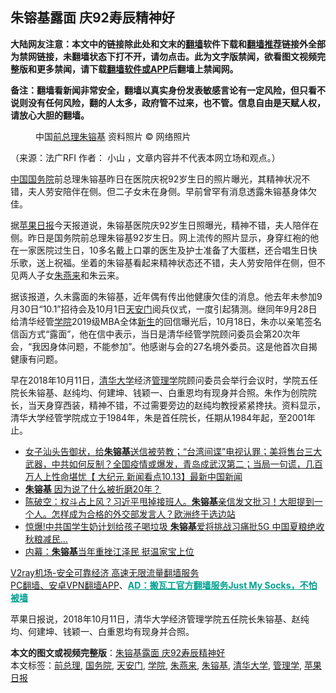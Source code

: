  <h2>朱镕基露面 庆92寿辰精神好</h2> <p class="notice"><b>大陆网友注意：本文中的链接除此处和文末的<a href="https://github.com/bannedbook/fanqiang" >翻墙</a>软件下载和<a href="https://github.com/killgcd/justmysocks/blob/master/README.md">翻墙推荐</a>链接外全部为禁网链接，未翻墙状态下打不开，请勿点击。此为文字版禁闻，欲看图文视频完整版和更多禁闻，请下载<a href="https://github.com/bannedbook/fanqiang">翻墙软件或APP</a>后翻墙上禁闻网。</p><p>备注：翻墙看新闻非常安全，翻墙以真实身份发表敏感言论有一定风险，但只看不说则没有任何风险，翻的人太多，政府管不过来，也不管。信息自由是天赋人权，请放心大胆的翻墙。</b></p>  <div class="entry"> <figure>                <figcaption>                中国<a href="https://www.bannedbook.org/bnews/tag/%E5%89%8D%E6%80%BB%E7%90%86/" class="st_tag internal_tag" rel="tag" title="标签 前总理 下的日志">前总理</a><a href="https://www.bannedbook.org/bnews/tag/%e6%9c%b1%e9%95%95%e5%9f%ba/" class="st_tag internal_tag" rel="tag" title="标签 朱镕基 下的日志">朱镕基</a> 资料照片                © 网络照片            </figcaption></figure> <p>（来源：法广RFI                                      作者：                                                                                                     小山                                                                                            ，文章内容并不代表本网立场和观点。）</p> <p>                    <span class='wp_keywordlink_affiliate'><a href="https://www.bannedbook.org/" title="中国" target="_blank">中国</a></span><a href="https://www.bannedbook.org/bnews/tag/%e5%9b%bd%e5%8a%a1%e9%99%a2/" class="st_tag internal_tag" rel="tag" title="标签 国务院 下的日志">国务院</a>前总理朱镕基昨日在医院庆祝92岁生日的照片曝光，其精神状况不错，夫人劳安陪伴在侧。但二子女未在身侧。早前曾罕有消息透露朱镕基身体欠佳。                </p>  <p>据<a href="https://www.bannedbook.org/bnews/tag/%e8%8b%b9%e6%9e%9c%e6%97%a5%e6%8a%a5/" class="st_tag internal_tag" rel="tag" title="标签 苹果日报 下的日志">苹果日报</a>今天报道说，朱镕基医院庆92岁生日照曝光，精神不错，夫人陪伴在侧。昨日是国务院前总理朱镕基92岁生日。网上流传的照片显示，身穿红袍的他在一家医院过生日，10多名戴上口罩的医生及护士准备了大蛋糕，还合唱生日快乐歌，送上祝福。坐着的朱镕基看起来精神状态还不错，夫人劳安陪伴在侧，但不见两人子女<a href="https://www.bannedbook.org/bnews/tag/%e6%9c%b1%e7%87%95%e6%9d%a5/" class="st_tag internal_tag" rel="tag" title="标签 朱燕来 下的日志">朱燕来</a>和朱云来。</p> <p>据该报道，久未露面的朱镕基，近年偶有传出他健康欠佳的消息。他去年未参加9月30日“10.1”招待会及10月1日<a href="https://www.bannedbook.org/bnews/tag/%e5%a4%a9%e5%ae%89%e9%97%a8/" class="st_tag internal_tag" rel="tag" title="标签 天安门 下的日志">天安门</a>阅兵仪式，一度引起猜测。继同年9月28日给清华经管<a href="https://www.bannedbook.org/bnews/tag/%E5%AD%A6%E9%99%A2/" class="st_tag internal_tag" rel="tag" title="标签 学院 下的日志">学院</a>2019级MBA全体<span class='wp_keywordlink'><a href="https://www.bannedbook.org/forum2/topic1642.html" title="正见网《新生》" target="_blank">新生</a></span>的回信曝光后，10月18日，朱亦以亲笔签名信函方式“露面”，他在信中表示，当日是清华经管学院顾问委员会第20次年会，“我因身体问题，不能参加”。他感谢与会的27名境外委员。这是他首次自揭健康有问题。</p>  <p>早在2018年10月11日，<a href="https://www.bannedbook.org/bnews/tag/%E6%B8%85%E5%8D%8E%E5%A4%A7%E5%AD%A6/" class="st_tag internal_tag" rel="tag" title="标签 清华大学 下的日志">清华大学</a>经济<a href="https://www.bannedbook.org/bnews/tag/%E7%AE%A1%E7%90%86%E5%AD%A6/" class="st_tag internal_tag" rel="tag" title="标签 管理学 下的日志">管理学</a>院顾问委员会举行会议时，学院五任院长朱镕基、赵纯均、何建坤、钱颖一、白重恩均有现身并合照。朱作为创院院长，当天身穿西装，精神不错，不过需要旁边的赵纯均教授紧紧搀扶。资料显示，清华大学经管学院成立于1984年，朱是首任院长，任期从1984年起，至2001年止。</p> <ul class='op-related-articles' title='相关阅读'> <li><a href='https://www.bannedbook.org/bnews/bannedvideo/20201014/1413387.html' target='_blank'>女子汕头告御状，给<b>朱镕基</b>送信被劳教；“台湾间谍”电视认罪；美将售台三大武器，中共如何反制？全国疫情或爆发，青岛成武汉第二；当局一句谎，几百万人上性命堪忧【 大纪元 新闻看点10.13】最新中国新闻</a></li> <li><a href='https://www.bannedbook.org/bnews/bannedvideo/20201007/1409698.html' target='_blank'><b>朱镕基</b> 因为说了什么被折磨20年？</a></li> <li><a href='https://www.bannedbook.org/bnews/cbnews/20200929/1404882.html' target='_blank'>陈破空：权斗占上风？习近平甩掉接班人。<b>朱镕基</b>亲信发文批习！大胆提到一个人。怎样成为合格的外交部发言人？欧洲终于选边站</a></li> <li><a href='https://www.bannedbook.org/bnews/topimagenews/20200928/1404654.html' target='_blank'>惊爆!中共国学生奶计划给孩子喝垃圾 <b>朱镕基</b>爱将挑战习痛批5G 中国夏粮绝收秋粮减民...</a></li> <li><a href='https://www.bannedbook.org/bnews/lifebaike/20200924/1402162.html' target='_blank'>内幕：<b>朱镕基</b>当年重挫江泽民 挺温家宝上位</a></li> </ul> <p class="texttj"> <a href="https://www.bannedbook.org/forum23/topic22702.html" target="_blank">V2ray机场-安全可靠经济 高速无限流量翻墙服务</a><br/> <a href="https://github.com/bannedbook/fanqiang/wiki/%E7%A6%81%E9%97%BB%E7%BD%91%E5%AE%89%E5%8D%93%E7%BF%BB%E5%A2%99%E6%96%B0%E9%97%BBAPP" target="_blank">PC翻墙、安卓VPN翻墙APP</a>、<span onclick="window.open('https://github.com/killgcd/justmysocks/blob/master/README.md')" style="font-weight:bold;color:#00A191;cursor:pointer;text-decoration:underline;outline:none">AD：搬瓦工官方翻墙服务Just My Socks，不怕被墙</span></p><p>苹果日报说，2018年10月11日，清华大学经济管理学院五任院长朱镕基、赵纯均、何建坤、钱颖一、白重恩均有现身并合照。</p> <a name='sharetosocial'></a>       <div><b>本文的图文或视频完整版</b>：<a href='https://www.bannedbook.org/bnews/headline/20201024/1419578.html'>朱镕基露面 庆92寿辰精神好</a></div>  </div><!--END ENTRY--> <div class="postfooter"> <div>本文标签：<a href="https://www.bannedbook.org/bnews/tag/%E5%89%8D%E6%80%BB%E7%90%86/" rel="tag">前总理</a>, <a href="https://www.bannedbook.org/bnews/tag/%e5%9b%bd%e5%8a%a1%e9%99%a2/" rel="tag">国务院</a>, <a href="https://www.bannedbook.org/bnews/tag/%e5%a4%a9%e5%ae%89%e9%97%a8/" rel="tag">天安门</a>, <a href="https://www.bannedbook.org/bnews/tag/%E5%AD%A6%E9%99%A2/" rel="tag">学院</a>, <a href="https://www.bannedbook.org/bnews/tag/%e6%9c%b1%e7%87%95%e6%9d%a5/" rel="tag">朱燕来</a>, <a href="https://www.bannedbook.org/bnews/tag/%e6%9c%b1%e9%95%95%e5%9f%ba/" rel="tag">朱镕基</a>, <a href="https://www.bannedbook.org/bnews/tag/%E6%B8%85%E5%8D%8E%E5%A4%A7%E5%AD%A6/" rel="tag">清华大学</a>, <a href="https://www.bannedbook.org/bnews/tag/%E7%AE%A1%E7%90%86%E5%AD%A6/" rel="tag">管理学</a>, <a href="https://www.bannedbook.org/bnews/tag/%e8%8b%b9%e6%9e%9c%e6%97%a5%e6%8a%a5/" rel="tag">苹果日报</a></div>  </div><!--END POSTFOOTER--> 